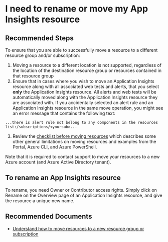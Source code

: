 <properties 
    pageTitle="I need to rename or move my App Insights resource"
    description="Troubleshooting guide for renaming or moving App Insights resources"
    service="microsoft.insights"
    resource="components"
    authors="sdash"
    ms.author="sdash"
    displayOrder="1"
    selfHelpType="generic"
    supportTopicIds="32729600"
    productPesIds="15693"
    cloudEnvironments="public, Fairfax, usnat, ussec"
 	articleId="appinsights-rename-move"
	ownershipId="AzureMonitoring_ApplicationInsights"
/>
# I need to rename or move my App Insights resource

## **Recommended Steps**

To ensure that you are able to successfully move a resource to a different resource group and/or subscription:

1. Moving a resource to a different location is not supported, regardless of the location of the destination resource group or resources contained in that resource group  
2. Ensure that in cases where you wish to move an Application Insights resource along with all associated web tests and alerts, that you select **only** the Application Insights resource. All alerts and web tests will be automatically moved along with the Application Insights resource they are associated with. If you accidentally selected an alert rule and an Application Insights resource in the same move operation, you might see an error message that contains the following text:

```
...there is alert rule not belong to any components in the resources list:/subscriptions/<yoursub>...
```
3. Review the [checklist before moving resources](https://docs.microsoft.com/azure/azure-resource-manager/resource-group-move-resources#checklist-before-moving-resources) which describes some other general limitations on moving resources and examples from the Portal, Azure CLI, and Azure PowerShell.

Note that it is required to contact support to move your resources to a new Azure account (and Azure Active Directory tenant).

## To rename an App Insights resource

To rename, you need Owner or Contributor access rights. Simply click on Rename on the Overview page of an Application Insights resource, and give the resource a unique new name.

## **Recommended Documents**

* [Understand how to move resources to a new resource group or subscription](https://docs.microsoft.com/azure/azure-resource-manager/resource-group-move-resources)
